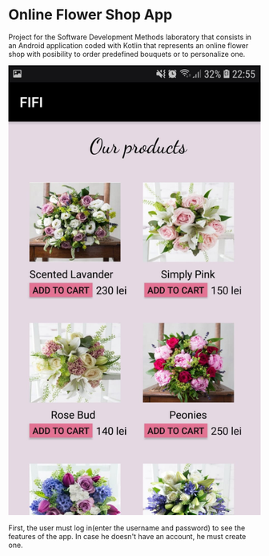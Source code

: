 # Online Flower Shop App

Project for the Software Development Methods laboratory that consists in an Android application coded with Kotlin that represents an online flower shop with posibility to order predefined bouquets or to personalize one. 

![.](screenshots/home.jpg)


First, the user must log in(enter the username and password) to see the features of the app. In case he doesn't have an account, he must create one.  
